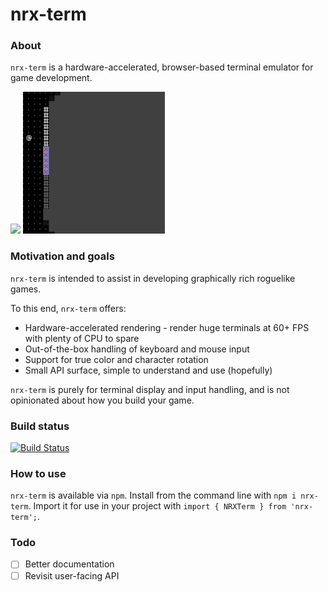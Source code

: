 # nrx-term

### About

`nrx-term` is a hardware-accelerated, browser-based terminal emulator for game development.

<img src="https://raw.githubusercontent.com/halbu/nrx-term/master/img/nrx1.gif" width="45%"></img> <img src="https://raw.githubusercontent.com/halbu/nrx-term/master/img/nrx2.gif" width="45%"></img> 

### Motivation and goals

`nrx-term` is intended to assist in developing graphically rich roguelike games.

To this end, `nrx-term` offers:

* Hardware-accelerated rendering - render huge terminals at 60+ FPS with plenty of CPU to spare
* Out-of-the-box handling of keyboard and mouse input
* Support for true color and character rotation
* Small API surface, simple to understand and use (hopefully)

`nrx-term` is purely for terminal display and input handling, and is not opinionated about how you build your game.

### Build status

[![Build Status](https://travis-ci.com/halbu/nrx-term.svg?branch=master)](https://travis-ci.com/halbu/nrx-term)

### How to use

`nrx-term` is available via `npm`. Install from the command line with `npm i nrx-term`. Import it for use in your project with `import { NRXTerm } from 'nrx-term';`.

### Todo

- [ ] Better documentation 
- [ ] Revisit user-facing API
